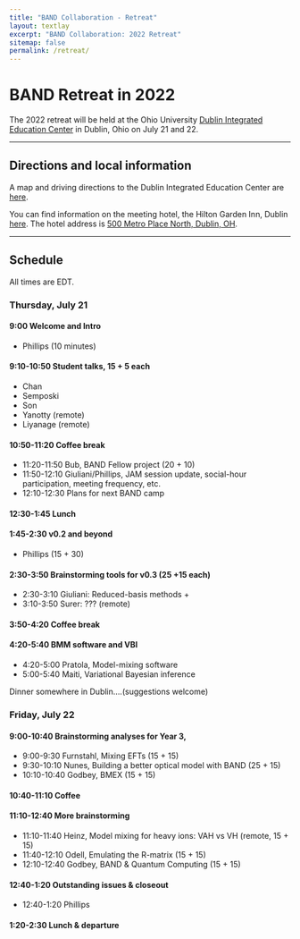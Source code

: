 ```yaml
---
title: "BAND Collaboration - Retreat"
layout: textlay
excerpt: "BAND Collaboration: 2022 Retreat"
sitemap: false
permalink: /retreat/
---
```


# BAND Retreat in 2022

<p>
The 2022 retreat will be held at the Ohio University
<!-- College of Health Sciences and Professions -->
<a href="https://www.ohio.edu/chsp/dublin-center/dublin-integrated-education-center">Dublin Integrated Education Center</a> in Dublin, Ohio on July 21 and 22.

</p>

---

## Directions and local information

<p>
A map and driving directions to the Dublin Integrated Education Center are <a href="/images/pdfs/Dublin_MapDirections.pdf">here</a>.
</p>

<p>
You can find information on the meeting hotel, the Hilton Garden Inn, Dublin <a href="https://www.hilton.com/en/hotels/cmhdhgi-hilton-garden-inn-columbus-dublin/?SEO_id=GMB-AMER-GI-CMHDHGI&y_source=1_MjA4NDMzOS03MTUtbG9jYXRpb24ud2Vic2l0ZQ%3D%3D">here</a>. 
The hotel address is <a href="https://www.google.com/maps?q=500+Metro+Place+North,+Dublin,+Ohio,+43017,+USA">500 Metro Place North, Dublin, OH</a>.
</p>

---

## Schedule

<p>
All times are EDT.
</p>

### Thursday, July 21


#### 9:00 Welcome and Intro
* Phillips (10 minutes)

#### 9:10-10:50 Student talks, 15 + 5 each
* Chan
* Semposki
* Son 
* Yanotty (remote)
* Liyanage (remote)

#### 10:50-11:20 Coffee break 

* 11:20-11:50 Bub, BAND Fellow project (20 + 10)
* 11:50-12:10 Giuliani/Phillips, JAM session update, social-hour participation, meeting frequency, etc. 
* 12:10-12:30 Plans for next BAND camp

#### 12:30-1:45 Lunch

#### 1:45-2:30 v0.2 and beyond
* Phillips (15 + 30)

#### 2:30-3:50 Brainstorming tools for v0.3 (25 +15 each)
* 2:30-3:10 Giuliani: Reduced-basis methods +
* 3:10-3:50 Surer: ??? (remote) 

#### 3:50-4:20 Coffee break

#### 4:20-5:40 BMM software and VBI
* 4:20-5:00 Pratola, Model-mixing software
* 5:00-5:40 Maiti, Variational Bayesian inference 

Dinner somewhere in Dublin….(suggestions welcome)

### Friday, July 22

#### 9:00-10:40 Brainstorming analyses for Year 3,
* 9:00-9:30 Furnstahl, Mixing EFTs (15 + 15)
* 9:30-10:10 Nunes, Building a better optical model with BAND (25 + 15)
* 10:10-10:40 Godbey, BMEX (15 + 15)

#### 10:40-11:10 Coffee


#### 11:10-12:40 More brainstorming
* 11:10-11:40 Heinz, Model mixing for heavy ions: VAH vs VH (remote, 15 + 15)
* 11:40-12:10 Odell, Emulating the R-matrix (15 + 15)
* 12:10-12:40 Godbey, BAND & Quantum Computing (15 + 15)


#### 12:40-1:20 Outstanding issues & closeout
* 12:40-1:20 Phillips

#### 1:20-2:30 Lunch & departure
